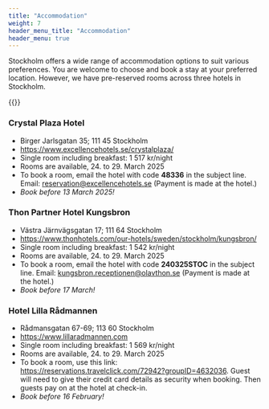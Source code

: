```yaml
---
title: "Accommodation"
weight: 7
header_menu_title: "Accommodation"
header_menu: true
---
```

Stockholm offers a wide range of accommodation options to suit various preferences. You are welcome to choose and book a stay at your preferred location. However, we have pre-reserved rooms across three hotels in Stockholm.

{{<extlink icon="fa fa-external-link" text="Map with the hotels listed below" href="https://umap.openstreetmap.de/en/map/hotels-stockholm_79907#13/59.3506/18.0596">}}


### Crystal Plaza Hotel  

- Birger Jarlsgatan 35; 111 45 Stockholm
- https://www.excellencehotels.se/crystalplaza/
- Single room including breakfast: 1 517 kr/night
- Rooms are available, 24. to 29. March 2025
- To book a room, email the hotel with code **48336** in the subject line.
Email: [reservation@excellencehotels.se](reservation@excellencehotels.se)
(Payment is made at the hotel.)
- *Book before 13 March 2025!*

### Thon Partner Hotel Kungsbron

- Västra Järnvägsgatan 17; 111 64 Stockholm
- https://www.thonhotels.com/our-hotels/sweden/stockholm/kungsbron/
- Single room including breakfast: 1 542 kr/night
- Rooms are available, 24. to 29. March 2025
- To book a room, email the hotel with code **240325STOC** in the subject line.
Email: [kungsbron.receptionen@olavthon.se](kungsbron.receptionen@olavthon.se)
(Payment is made at the hotel.)
- *Book before 17 March!*

### Hotel Lilla Rådmannen

- Rådmansgatan 67-69; 113 60 Stockholm
- https://www.lillaradmannen.com
- Single room including breakfast: 1 569 kr/night
- Rooms are available, 24. to 29. March 2025
- To book a room, use this link: https://reservations.travelclick.com/72942?groupID=4632036. Guest will need to give their credit card details as security when booking. Then guests pay on at the hotel at check-in.
- *Book before 16 February!*

